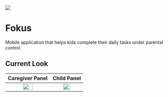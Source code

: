 <p align="center">
<img src="https://avatars2.githubusercontent.com/u/61558819?s=100" style="margin: auto; display: block">
</p>

# Fokus
Mobile application that helps kids complete their daily tasks under parental control

## Current Look

Caregiver Panel | Child Panel
:-:|:-:
<img src="https://user-images.githubusercontent.com/8643919/88817482-d6251500-d1bd-11ea-98ea-7a59eba86a31.png" width=50%> | <img src="https://user-images.githubusercontent.com/8643919/88813571-63199f80-d1b9-11ea-9b95-2e23e9b5ad3e.png" width=50%>
